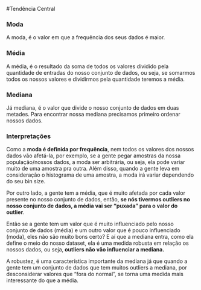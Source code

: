 
#Tendência Central

### Moda
A moda, é o valor em que a frequência dos seus dados é maior. 

### Média 
A média, é o resultado da soma de todos os valores dividido pela quantidade de entradas do nosso conjunto de dados, ou seja, se somarmos todos os nossos valores e dividirmos pela quantidade teremos a média.

### Mediana
Já mediana, é o valor que divide o nosso conjunto de dados em duas metades. Para encontrar nossa mediana precisamos primeiro ordenar nossos dados.


### Interpretações
Como a <b>moda é definida por frequência</b>, nem todos os valores dos nossos dados vão afetá-la, por exemplo, se a gente pegar amostras da nossa população/nossos dados, a moda ser arbitrária, ou seja, ela pode variar muito de uma amostra pra outra. Além disso, quando a gente leva em consideração o histograma de uma amostra, a moda irá variar dependendo do seu bin size.

Por outro lado, a gente tem a média, que é muito afetada por cada valor presente no nosso conjunto de dados, então, <b> se nós tivermos outliers no nosso conjunto de dados, a média vai ser “puxada” para o valor do outlier</b>. 

Então se a gente tem um valor que é muito influenciado pelo nosso conjunto de dados (média) e um outro valor que é pouco influenciado (moda), eles não são muito bons certo? E aí que a mediana entra, como ela define o meio do nosso dataset, ela é uma medida robusta em relação os nossos dados, ou seja,<b> outliers não vão influenciar a mediana. </b>

A robustez, é uma característica importante da mediana já que quando a gente tem um conjunto de dados que tem muitos outliers a mediana, por desconsiderar valores que “fora do normal”, se torna uma medida mais interessante do que a média.

